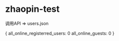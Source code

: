 zhaopin-test
============

调用API => users.json

{
	all_online_registerred_users: 0
	all_online_guests: 0
}
